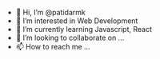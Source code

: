- 👋 Hi, I’m @patidarmk
- 👀 I’m interested in Web Development
- 🌱 I’m currently learning Javascript, React
- 💞️ I’m looking to collaborate on ...
- 📫 How to reach me ...

<!---
patidarmk/patidarmk is a ✨ special ✨ repository because its `README.md` (this file) appears on your GitHub profile.
You can click the Preview link to take a look at your changes.
--->
